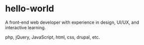 # hello-world

A front-end web developer with experience in design, UI/UX, and interactive learning.

php, jQuery, JavaScript, html, css, drupal, etc.
